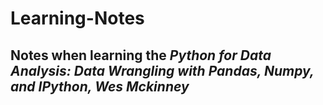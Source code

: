 # Learning-Notes
## Notes when learning the *Python for Data Analysis: Data Wrangling with Pandas, Numpy, and IPython, Wes Mckinney*
